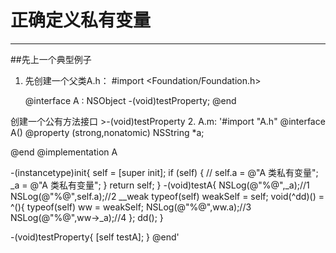 # 正确定义私有变量
***
##先上一个典型例子
1. 先创建一个父类A.h：
    #import <Foundation/Foundation.h>
    
    @interface A : NSObject
    -(void)testProperty;
    @end

创建一个公有方法接口 >-(void)testProperty
2. A.m:
'#import "A.h"
@interface A()
@property (strong,nonatomic) NSString *a;

@end
@implementation A

-(instancetype)init{
self = [super init];
if (self) {
//        self.a = @"A 类私有变量";
_a = @"A 类私有变量";
}
return self;
}
-(void)testA{
NSLog(@"%@",_a);//1
NSLog(@"%@",self.a);//2
__weak typeof(self) weakSelf = self;
void(^dd)() = ^(){
typeof(self) ww = weakSelf;
NSLog(@"%@",ww.a);//3
NSLog(@"%@",ww->_a);//4
};
dd();
}

-(void)testProperty{
[self testA];
}
@end'